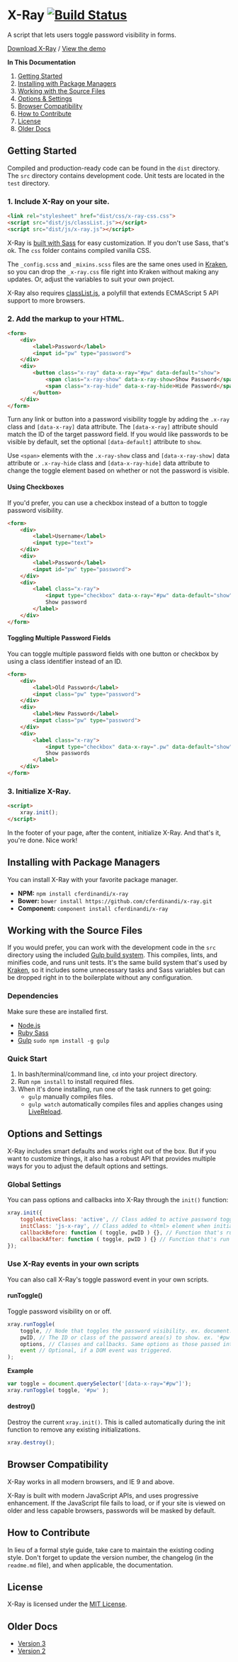 # X-Ray [![Build Status](https://travis-ci.org/cferdinandi/x-ray.svg)](https://travis-ci.org/cferdinandi/x-ray)
A script that lets users toggle password visibility in forms.

[Download X-Ray](https://github.com/cferdinandi/x-ray/archive/master.zip) / [View the demo](http://cferdinandi.github.io/x-ray/)

**In This Documentation**

1. [Getting Started](#getting-started)
2. [Installing with Package Managers](#installing-with-package-managers)
3. [Working with the Source Files](#working-with-the-source-files)
4. [Options & Settings](#options-and-settings)
5. [Browser Compatibility](#browser-compatibility)
6. [How to Contribute](#how-to-contribute)
7. [License](#license)
8. [Older Docs](#older-docs)



## Getting Started

Compiled and production-ready code can be found in the `dist` directory. The `src` directory contains development code. Unit tests are located in the `test` directory.

### 1. Include X-Ray on your site.

```html
<link rel="stylesheet" href="dist/css/x-ray-css.css">
<script src="dist/js/classList.js"></script>
<script src="dist/js/x-ray.js"></script>
```

X-Ray is [built with Sass](http://sass-lang.com/) for easy customization. If you don't use Sass, that's ok. The `css` folder contains compiled vanilla CSS.

The `_config.scss` and `_mixins.scss` files are the same ones used in [Kraken](http://cferdinandi.github.io/kraken/), so you can drop the `_x-ray.css` file right into Kraken without making any updates. Or, adjust the variables to suit your own project.

X-Ray also requires [classList.js](https://github.com/eligrey/classList.js), a polyfill that extends ECMAScript 5 API support to more browsers.

### 2. Add the markup to your HTML.

```html
<form>
	<div>
		<label>Password</label>
		<input id="pw" type="password">
	</div>
	<div>
		<button class="x-ray" data-x-ray="#pw" data-default="show">
			<span class="x-ray-show" data-x-ray-show>Show Password</span>
			<span class="x-ray-hide" data-x-ray-hide>Hide Password</span>
		</button>
	</div>
</form>
```

Turn any link or button into a password visibility toggle by adding the `.x-ray` class and `[data-x-ray]` data attribute. The `[data-x-ray]` attribute should match the ID of the target password field. If you would like passwords to be visible by default, set the optional `[data-default]` attribute to `show`.

Use `<span>` elements with the `.x-ray-show` class and `[data-x-ray-show]` data attribute or `.x-ray-hide` class and `[data-x-ray-hide]` data attribute to change the toggle element based on whether or not the password is visible.

#### Using Checkboxes

If you'd prefer, you can use a checkbox instead of a button to toggle password visibility.

```html
<form>
	<div>
		<label>Username</label>
		<input type="text">
	</div>
	<div>
		<label>Password</label>
		<input id="pw" type="password">
	</div>
	<div>
		<label class="x-ray">
			<input type="checkbox" data-x-ray="#pw" data-default="show" checked>
			Show password
		</label>
	</div>
</form>
```

#### Toggling Multiple Password Fields

You can toggle multiple password fields with one button or checkbox by using a class identifier instead of an ID.

```html
<form>
	<div>
		<label>Old Password</label>
		<input class="pw" type="password">
	</div>
	<div>
		<label>New Password</label>
		<input class="pw" type="password">
	</div>
	<div>
		<label class="x-ray">
			<input type="checkbox" data-x-ray=".pw" data-default="show" checked>
			Show passwords
		</label>
	</div>
</form>
```

### 3. Initialize X-Ray.

```html
<script>
	xray.init();
</script>
```

In the footer of your page, after the content, initialize X-Ray. And that's it, you're done. Nice work!



## Installing with Package Managers

You can install X-Ray with your favorite package manager.

* **NPM:** `npm install cferdinandi/x-ray`
* **Bower:** `bower install https://github.com/cferdinandi/x-ray.git`
* **Component:** `component install cferdinandi/x-ray`



## Working with the Source Files

If you would prefer, you can work with the development code in the `src` directory using the included [Gulp build system](http://gulpjs.com/). This compiles, lints, and minifies code, and runs unit tests. It's the same build system that's used by [Kraken](http://cferdinandi.github.io/kraken/), so it includes some unnecessary tasks and Sass variables but can be dropped right in to the boilerplate without any configuration.

### Dependencies
Make sure these are installed first.

* [Node.js](http://nodejs.org)
* [Ruby Sass](http://sass-lang.com/install)
* [Gulp](http://gulpjs.com) `sudo npm install -g gulp`

### Quick Start

1. In bash/terminal/command line, `cd` into your project directory.
2. Run `npm install` to install required files.
3. When it's done installing, run one of the task runners to get going:
	* `gulp` manually compiles files.
	* `gulp watch` automatically compiles files and applies changes using [LiveReload](http://livereload.com/).



## Options and Settings

X-Ray includes smart defaults and works right out of the box. But if you want to customize things, it also has a robust API that provides multiple ways for you to adjust the default options and settings.

### Global Settings

You can pass options and callbacks into X-Ray through the `init()` function:

```javascript
xray.init({
	toggleActiveClass: 'active', // Class added to active password toggle button
	initClass: 'js-x-ray', // Class added to <html> element when initiated
	callbackBefore: function ( toggle, pwID ) {}, // Function that's run before password visibility is toggled
	callbackAfter: function ( toggle, pwID ) {} // Function that's run after password visibility is toggled
});
```

### Use X-Ray events in your own scripts

You can also call X-Ray's toggle password event in your own scripts.

#### runToggle()
Toggle password visibility on or off.

```javascript
xray.runToggle(
	toggle, // Node that toggles the password visibility. ex. document.querySelector('[data-x-ray="#pw"]')
	pwID, // The ID or class of the password area(s) to show. ex. '#pw'
	options, // Classes and callbacks. Same options as those passed into the init() function.
	event // Optional, if a DOM event was triggered.
);
```

**Example**

```javascript
var toggle = document.querySelector('[data-x-ray="#pw"]');
xray.runToggle( toggle, '#pw' );
```

#### destroy()
Destroy the current `xray.init()`. This is called automatically during the init function to remove any existing initializations.

```javascript
xray.destroy();
```



## Browser Compatibility

X-Ray works in all modern browsers, and IE 9 and above.

X-Ray is built with modern JavaScript APIs, and uses progressive enhancement. If the JavaScript file fails to load, or if your site is viewed on older and less capable browsers, passwords will be masked by default.



## How to Contribute

In lieu of a formal style guide, take care to maintain the existing coding style. Don't forget to update the version number, the changelog (in the `readme.md` file), and when applicable, the documentation.



## License

X-Ray is licensed under the [MIT License](http://gomakethings.com/mit/).



## Older Docs

* [Version 3](https://github.com/cferdinandi/x-ray/tree/archive-v3)
* [Version 2](http://cferdinandi.github.io/x-ray/archive/v2/)